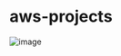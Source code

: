 # aws-projects

![image](https://user-images.githubusercontent.com/88785130/205073305-fdadc723-b079-4880-87ae-fcaafb205646.png)

